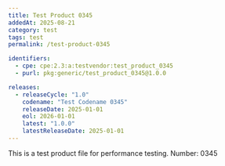 ```yaml
---
title: Test Product 0345
addedAt: 2025-08-21
category: test
tags: test
permalink: /test-product-0345

identifiers:
  - cpe: cpe:2.3:a:testvendor:test_product_0345
  - purl: pkg:generic/test_product_0345@1.0.0

releases:
  - releaseCycle: "1.0"
    codename: "Test Codename 0345"
    releaseDate: 2025-01-01
    eol: 2026-01-01
    latest: "1.0.0"
    latestReleaseDate: 2025-01-01
---
```


This is a test product file for performance testing. Number: 0345
